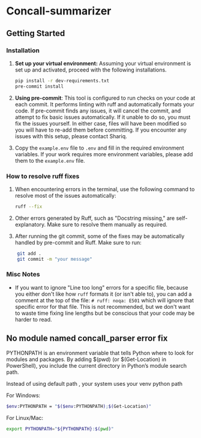 # Concall-summarizer

## Getting Started

### Installation

1. **Set up your virtual environment:** Assuming your virtual environment is set up and activated, proceed with the following installations.

   ```sh
   pip install -r dev-requirements.txt
   pre-commit install
    ```

2. **Using pre-commit**: This tool is configured to run checks on your code at each commit. It performs linting with ruff and automatically formats your code. If pre-commit finds any issues, it will cancel the commit, and attempt to fix basic issues automatically. If it unable to do so, you must fix the issues yourself. In either case, files will have been modified so you will have to re-add them before committing. If you encounter any issues with this setup, please contact Shariq.

3. Copy the `example.env` file to `.env` and fill in the required environment variables. If your work requires more environment variables, please add them to the `example.env` file.


### How to resolve ruff fixes

1) When encountering errors in the terminal, use the following command to resolve most of the issues automatically:
   ```bash
   ruff --fix
   ```

2) Other errors generated by Ruff, such as "Docstring missing," are self-explanatory. Make sure to resolve them manually as required.

3) After running the git commit, some of the fixes may be automatically handled by pre-commit and Ruff. Make sure to run:

```bash
    git add .
    git commit -m "your message"
```

### Misc Notes

- If you want to ignore "Line too long" errors for a specific file, because you either don't like how `ruff` formats it (or isn't able to), you can add a comment at the top of the file: `# ruff: noqa: E501` which will ignore that specific error for that file. This is not recommended, but we don't want to waste time fixing line lengths but be conscious that your code may be harder to read.


## No module named concall_parser error fix

PYTHONPATH is an environment variable that tells Python where to look for modules and packages.
By adding $(pwd) (or $(Get-Location) in PowerShell), you include the current directory in Python’s module search path.

Instead of using default path , your system uses your venv python path

For Windows:
```bash
$env:PYTHONPATH = "$($env:PYTHONPATH);$(Get-Location)"
```

For Linux/Mac:
```bash
export PYTHONPATH="${PYTHONPATH}:$(pwd)"
```
